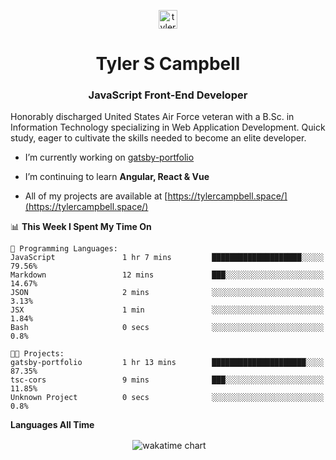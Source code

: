 <p align="center">
<a href="https://linkedin.com/in/tyler-campbell36" target="blank"><img align="center" src="https://cdn.jsdelivr.net/npm/simple-icons@3.0.1/icons/linkedin.svg" alt="tyler-campbell36" height="30" width="30" /></a>
</p>
<h1 align="center">Tyler S Campbell</h1>
<h3 align="center">JavaScript Front-End Developer</h3>

<p>
Honorably discharged United States Air Force veteran with a B.Sc. in Information Technology specializing in Web Application Development. Quick study, eager to cultivate the skills needed to become an elite developer. 
</p>

- I’m currently working on [gatsby-portfolio](https://github.com/t36campbell/gatsby-portfolio)

- I’m continuing to learn **Angular, React & Vue**

- All of my projects are available at [https://tylercampbell.space/](https://tylercampbell.space/)

<!--START_SECTION:waka-->
📊 **This Week I Spent My Time On** 

```text
💬 Programming Languages: 
JavaScript               1 hr 7 mins         ████████████████████░░░░░   79.56% 
Markdown                 12 mins             ███░░░░░░░░░░░░░░░░░░░░░░   14.67% 
JSON                     2 mins              ░░░░░░░░░░░░░░░░░░░░░░░░░   3.13% 
JSX                      1 min               ░░░░░░░░░░░░░░░░░░░░░░░░░   1.84% 
Bash                     0 secs              ░░░░░░░░░░░░░░░░░░░░░░░░░   0.8%

🐱‍💻 Projects: 
gatsby-portfolio         1 hr 13 mins        █████████████████████░░░░   87.35% 
tsc-cors                 9 mins              ███░░░░░░░░░░░░░░░░░░░░░░   11.85% 
Unknown Project          0 secs              ░░░░░░░░░░░░░░░░░░░░░░░░░   0.8%

```


<!--END_SECTION:waka-->
**Languages All Time** 
<p align="center">&nbsp;<img align="center" alt="wakatime chart"
src="https://wakatime.com/share/@738aac7f-8868-4bc3-a1df-4c36703ee4b6/f86255e0-cf1e-483e-9ae4-5c0fdb9a56f8.png"/></p>

